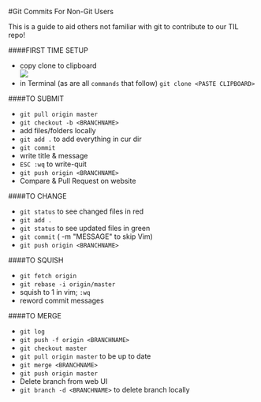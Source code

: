 #Git Commits For Non-Git Users

This is a guide to aid others not familiar with git to contribute to our TIL repo!

####FIRST TIME SETUP
* copy clone to clipboard  
![](http://images.thoughtbot.com/TIL/copyClone_s.jpg)
* in Terminal (as are all `commands` that follow) `git clone <PASTE CLIPBOARD>`

####TO SUBMIT
* `git pull origin master`  
* `git checkout -b <BRANCHNAME>`  
* add files/folders locally
* `git add .` to add everything in cur dir  
* `git commit`  
* write title & message  
* `ESC :wq` to write-quit  
* `git push origin <BRANCHNAME>`  
* Compare & Pull Request on website

####TO CHANGE
* `git status` to see changed files in red
* `git add .`
* `git status` to see updated files in green
* `git commit` ( -m "MESSAGE" to skip Vim)
* `git push origin <BRANCHNAME>`

####TO SQUISH
* `git fetch origin`
* `git rebase -i origin/master`
* squish to 1 in vim; `:wq`
* reword commit messages

####TO MERGE
* `git log`
* `git push -f origin <BRANCHNAME>`
* `git checkout master`
* `git pull origin master` to be up to date
* `git merge <BRANCHNAME>`
* `git push origin master`
* Delete branch from web UI
* `git branch -d <BRANCHNAME>` to delete branch locally
